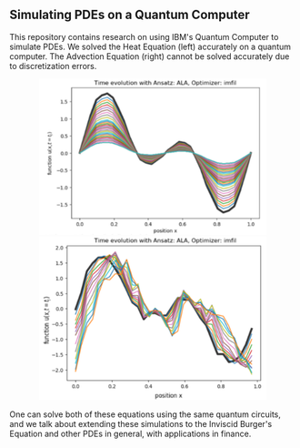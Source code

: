 

## Simulating PDEs on a Quantum Computer


This repository contains research on using IBM's Quantum Computer to simulate PDEs. We solved the Heat Equation (left) accurately on a quantum computer. The Advection Equation (right) cannot be solved accurately due to discretization errors. 

<p align="center">
<img src="./images/0.png" alt="heat" width="400"/>
<img src="./images/1.png" alt="advection" width="400"/>
</p>



One can solve both of these equations using the same quantum circuits, and we talk about extending these simulations to the Inviscid Burger's Equation and other PDEs in general, with applications in finance.
